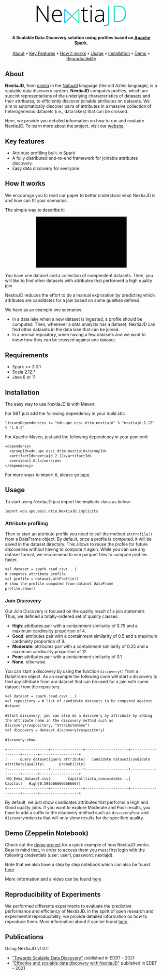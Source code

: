 

<h1 align="center">
  <a href="https://www.essi.upc.edu/dtim/nextiajd/"><img src="https://github.com/dtim-upc/spark/blob/nextiajd_v3.0.1/sql/nextiajd/img/logo.png?raw=true" alt="NextiaJD" width="300">
  </a>
</h1>

<h4 align="center">A Scalable Data Discovery solution using profiles based on <a href="https://spark.apache.org/" target="_blank">Apache Spark</a>.</h4>

<p align="center">
  <a href="#about">About</a> •
  <a href="#key-features">Key Features</a> •
  <a href="#how-it-works">How it works</a> •
  <a href="#usage">Usage</a> •
  <a href="#installation">Installation</a> •
  <a href="#demo-zeppelin-notebook">Demo</a> •
  <a href="#reproducibility-of-experiments">Reproducibility</a>
</p>

## About
**NextiaJD**, from <a href="https://nahuatl.uoregon.edu/content/nextia" target="_blank">*nextia*</a> in the <a href="https://en.wikipedia.org/wiki/Nahuatl" target="_blank">Nahuatl</a> language (the old Aztec language), is a scalable data discovery system. **NextiaJD** computes profiles, which are succint representations of the underlying characteristics of datasets and their attributes, to efficiently discover joinable attributes on datasets. We aim to automatically discover pairs of attributes in a massive collection of heterogeneous datasets (i.e., data lakes) that can be crossed.

Here, we provide you detailed information on how to run and evaluate NextiaJD. To learn more about the project, visit our [website](https://www.essi.upc.edu/dtim/nextiajd/).

## Key features   
* Attribute profiling built-in Spark  
* A fully distributed end-to-end framework for joinable attributes discovery.  
* Easy data discovery for everyone  

## How it works

We encourage you to read our paper to better understand what NextiaJD is and how can fit your scenarios. 

The simple way to describe it: 

<div align="center">
 <img src="https://github.com/dtim-upc/spark/raw/nextiajd_v3.0.1/sql/nextiajd/img/example.gif?raw=true" alt="NextiaJD" width="300">
</div>

You have one dataset and a collection of independent datasets. Then, you will like to find other datasets with attributes that performed a high quality join.
 
NextiaJD reduces the effort to do a manual exploration by predicting which attributes are candidates for a join based on some qualities defined. 

We have as an example two scenarios:

* In a data lake when a new dataset is ingested,  a profile should be computed. Then, whenever a data analysts has a dataset, NextiaJD can find other datasets in the data lake that can be joined.
* In a normal repository,  when having a few datasets and we want to know how they can be crossed against one dataset.

## Requirements

* Spark >= 3.0.1
* Scala 2.12.*
* Java 8 or 11

## Installation

The easy way to use NextiaJD is with Maven. 

For SBT just add the following dependency in your build.sbt:

````
libraryDependencies += "edu.upc.essi.dtim.nextiajd" % "nextiajd_2.12" % "1.0.2"

````

For Apache Maven, just add the following dependency in your pom.xml:


````
<dependency>
  <groupId>edu.upc.essi.dtim.nextiajd</groupId>
  <artifactId>nextiajd_2.12</artifactId>
  <version>1.0.1</version>
</dependency>
````

For more ways to import it, please go <a href="https://central.sonatype.com/artifact/edu.upc.essi.dtim.nextiajd/nextiajd_2.12/1.0.2">here</a>

    
## Usage    
         
To start using NextiaJD just import the implicits class as below:

```
import edu.upc.essi.dtim.NextiaJD.implicits
```         
### Attribute profiling  
  
Then to start an attribute profile you need to call the method `attProfile()` from a DataFrame object. By default, once a profile is computed, it will be saved in the dataset directory. This allows to reuse the profile for future discoveries without having to compute it again. While you can use any dataset format, we recommend to use parquet files to compute profiles faster.
  
``` 
val dataset = spark.read.csv(...)  
# computes attribute profile
val profile = dataset.attProfile() 
# show the profile computed from dataset DataFrame
profile.show()   
```  
  
### Join Discovery  
  
Our Join Discovery is focused on the quality result of a join statement. Thus, we defined a totally-ordered set of quality classes:

* **High**: attributes pair with a containment similarity of 0.75 and a maximum cardinality proportion of 4.    
* **Good**: attributes pair with a containment similarity of 0.5 and a maximum cardinality proportion of 8.     
* **Moderate**: attributes pair with a containment similarity of 0.25 and a maximum cardinality proportion of 12.     
* **Poor**: attributes pair with a containment similarity of 0.1    
* **None**: otherwise   

You can start a discovery by using the function `discovery()` from a DataFrame object. As an example the following code will start a discovery to find any attribute from our dataset that can be used for a join with some dataset from the repository.
  
```  
val dataset = spark.read.csv(...)  
val repository = # list of candidate datasets to be compared against dataset

#Start discovery, you can also do a discovery by attribute by adding the attribute name in the discovery method such as discovery(respository, "attributeName")
val discovery = dataset.discovery(respository)

discovery.show

+-------------------+---------------+--------------------+-------------------+-------+------------------+
|      query dataset|query attribute|   candidate dataset|candidate attribute|quality|       probability|
+-------------------+---------------+--------------------+-------------------+-------+------------------+
|00_Emma_dataset.csv|        Capital|lista_comunidades...|            Capital|   High|0.5916666666666667|
+-------------------+---------------+--------------------+-------------------+-------+------------------+
```    

By default, we just show candidates attributes that performs a High and Good quality joins. If you want to explore Moderate and Poor results, you have to add a suffix to the discovery method such as `discoveryPoor` and `discoveryModerate` that will only show results for the specified quality.  

## Demo (Zeppelin Notebook) 

Check out the [demo project](http://dtim.essi.upc.edu:8081/#/notebook/2G9CMU9C4) for a quick example of how NextiaJD works. Bear in mind that, in order to access them you must first login with the following credentials (user: user1, password: nextiajd).

Note that we also have a step by step notebook which can also be found [here](http://dtim.essi.upc.edu:8081/#/notebook/2FZ5HCMJQ)

More information and a video can be found [here](https://www.essi.upc.edu/~jflores/nextiajd.html#demonstration)
 
## Reproducibility of Experiments

We performed differents experiments to evaluate the predictive performance and efficiency of NextiaJD. In the spirit of open research and experimental reproducibility, we provide detailed information on how to reproduce them. More information about it can be found [here](https://github.com/dtim-upc/NextiaJD/tree/main/experiments#reproducibility-of-experiments).

## Publications

Using NextiaJD v1.0.1: 

* ["Towards Scalable Data Discovery"](https://openproceedings.org/2021/conf/edbt/p61.pdf) published in EDBT - 2021
* ["Effective and scalable data discovery with NextiaJD"](https://openproceedings.org/2021/conf/edbt/p184.pdf) published in EDBT - 2021

